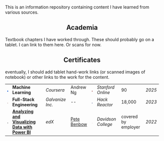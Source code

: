 This is an information repository containing content I have learned from various sources.

<h2 align="center"> Academia </h2>

Textbook chapters I have worked through. These should probably go on a tablet. I can link to them here. Or scans for now.

<h2 align="center"> Certificates </h2>

eventually, I should add tablet hand-work links (or scanned images of notebook) or other links to the work for the content.

<table>
  <tbody>
    <!-- Add more rows as needed -->
    <tr>
      <td><img src="assets/coursera.jpg" width="50"/></td>
      <td><strong>Machine Learning</strong></td>
      <td><em>Coursera</em></td>
      <td>Andrew Ng</td>
      <td><img src="assets/sf_online.jpg"/></td>
      <td><em>Stanford Online</em></td>
      <td>90</td>
      <td><em>2025</em></td>
    </tr>
    <tr>
      <td><img src="assets/galvanize.jpg" width="50"/></td>
      <td><strong>Full-Stack Engineering</strong></td>
      <td><em>Galvanize Inc.</em></td>
      <td>--</td>
      <td><img src="assets/hr.jpg"/></td>
      <td><em>Hack Reactor</em></td>
      <td>18,000</td>
      <td><em>2023</em></td>
    </tr>
    <tr>
      <td><img src="assets/edx.jpg"/></td>
      <td><strong><a href="https://www.edx.org/learn/power-bi/davidson-college-analyzing-and-visualizing-data-with-power-bi">Analyzing and Visualizing Data with Power BI</a></strong></td>
      <td><em>edX</em></td>
      <td><a href="https://www.google.com/search?q=Pete+Benbow" target="_blank">Pete Benbow</a></td>
      <td><img src="assets/dc.jpg"/></td>
      <td><em>Davidson College</em></td>
      <td>covered by employer</td>
      <td><em>2022</em></td>
    </tr>
  </tbody>
</table>
